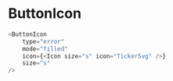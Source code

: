 # ButtonIcon

```javascript
<ButtonIcon
    type="error"
    mode="filled"
    icon={<Icon size="s" icon="TickerSvg" />}
    size="s" 
/>
```
